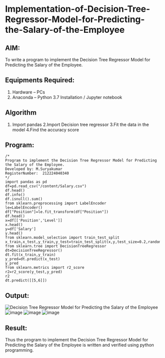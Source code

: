 # Implementation-of-Decision-Tree-Regressor-Model-for-Predicting-the-Salary-of-the-Employee

## AIM:
To write a program to implement the Decision Tree Regressor Model for Predicting the Salary of the Employee.

## Equipments Required:
1. Hardware – PCs
2. Anaconda – Python 3.7 Installation / Jupyter notebook

## Algorithm
1. Import pandas
2.Import Decision tree regressor
3.Fit the data in the model
4.Find the accuracy score

## Program:
```
/*
Program to implement the Decision Tree Regressor Model for Predicting the Salary of the Employee.
Developed by: M.Suryakumar
RegisterNumber:  212224040340
*/
import pandas as pd
df=pd.read_csv("/content/Salary.csv")
df.head()
df.info()
df.isnull().sum()
from sklearn.preprocessing import LabelEncoder
le=LabelEncoder()
df["Position"]=le.fit_transform(df["Position"])
df.head()
x=df[['Position','Level']]
x.head()
y=df['Salary']
y.head()
from sklearn.model_selection import train_test_split
x_train,x_test,y_train,y_test=train_test_split(x,y,test_size=0.2,random_state=100)
from sklearn.tree import DecisionTreeRegressor
dt=DecisionTreeRegressor()
dt.fit(x_train,y_train)
y_pred=dt.predict(x_test)
y_pred
from sklearn.metrics import r2_score
r2=r2_score(y_test,y_pred)
r2
dt.predict([[5,6]])
```

## Output:
![Decision Tree Regressor Model for Predicting the Salary of the Employee](sam.png)
![image](https://github.com/user-attachments/assets/d3db3387-863d-45a2-9e9d-551cf0eca818)
![image](https://github.com/user-attachments/assets/33a2d7fb-7459-4fb5-aa4f-853f7c5bc47a)
![image](https://github.com/user-attachments/assets/dc51416c-4408-4f57-830b-91b337c821fe)


## Result:
Thus the program to implement the Decision Tree Regressor Model for Predicting the Salary of the Employee is written and verified using python programming.

